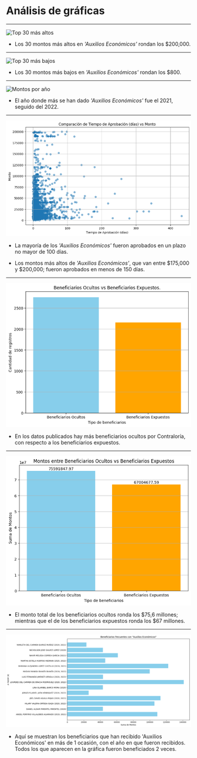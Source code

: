 # Análisis de gráficas

---

![Top 30 más altos](https://raw.githubusercontent.com/wv-bigdata/ifarhu-auxilios/main/insights-ifarhu/top%2030%20montos%20más%20altos.png)

* Los 30 montos más altos en *'Auxilios Económicos'* rondan los $200,000.


---

![Top 30 más bajos](https://raw.githubusercontent.com/wv-bigdata/ifarhu-auxilios/main/insights-ifarhu/top%2030%20montos%20más%20bajos.png)

* Los 30 montos más bajos en *'Auxilios Económicos'* rondan los $800.


---

![Montos por año](https://raw.githubusercontent.com/wv-bigdata/ifarhu-auxilios/main/insights-ifarhu/suma%20de%20montos%20por%20año.png)

* El año donde más se han dado *'Auxilios Económicos'* fue el 2021, seguido del 2022.


---

![Tiempos de aprobación](https://raw.githubusercontent.com/wv-bigdata/ifarhu-auxilios/main/insights-ifarhu/tiempo%20de%20aprobacion%20vs%20monto.png)

* La mayoría de los *'Auxilios Económicos'* fueron aprobados en un plazo no mayor de 100 días.
  
* Los montos más altos de *'Auxilios Económicos'*, que van entre $175,000 y $200,000; fueron aprobados en menos de 150 días.

---

![Beneficiarios Ocultos vs Beneficiarios Expuestos](https://raw.githubusercontent.com/wv-bigdata/ifarhu-auxilios/main/insights-ifarhu/cantidad%20de%20ocultos%20vs%20expuestos.png)

* En los datos publicados hay más beneficiarios ocultos por Contraloría, con respecto a los beneficiarios expuestos.

---

![Montos Beneficiarios Ocultos vs Montos Beneficiarios Expuestos](https://raw.githubusercontent.com/wv-bigdata/ifarhu-auxilios/main/insights-ifarhu/montos%20de%20ocultos%20vs%20montos%20de%20expuestos.png)

* El monto total de los beneficiarios ocultos ronda los $75,6 millones; mientras que el de los beneficiarios expuestos ronda los $67 millones.

---

![Beneficiarios frecuentes](https://raw.githubusercontent.com/wv-bigdata/ifarhu-auxilios/main/insights-ifarhu/beneficiarios%20frecuentes.png)

* Aquí se muestran los beneficiarios que han recibido 'Auxilios Económicos' en más de 1 ocasión, con el año en que fueron recibidos. Todos los que aparecen en la gráfica fueron beneficiados 2 veces.

